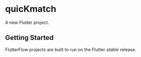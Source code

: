 # quicKmatch

A new Flutter project.

## Getting Started

FlutterFlow projects are built to run on the Flutter _stable_ release.
